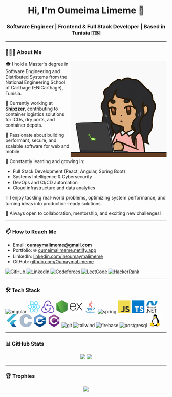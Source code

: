 <h1 align="center">Hi, I'm Oumeima Limeme 👋</h1>
<h3 align="center">Software Engineer | Frontend & Full Stack Developer | Based in Tunisia 🇹🇳</h3>

---

### 👩🏻‍💻 About Me

<img align="right" alt="Coding" width="300" src="https://github.com/OumaymaLimeme/OumaymaLimeme/blob/main/oumayma.gif">

🎓 I hold a Master's degree in Software Engineering and Distributed Systems from the National Engineering School of Carthage (ENICarthage), Tunisia.

💼 Currently working at **Shipzzer**, contributing to container logistics solutions for ICDs, dry ports, and container depots.

🚀 Passionate about building performant, secure, and scalable software for web and mobile.

🧠 Constantly learning and growing in:
- Full Stack Development (React, Angular, Spring Boot)
- Systems Intelligence & Cybersecurity
- DevOps and CI/CD automation
- Cloud infrastructure and data analytics

💡 I enjoy tackling real-world problems, optimizing system performance, and turning ideas into production-ready solutions.

🤝 Always open to collaboration, mentorship, and exciting new challenges!

---

### 📫 How to Reach Me

- Email: **oumaymalimeme@gmail.com**
- Portfolio: 🌐 [oumeimalimeme.netlify.app](https://oumeimalimeme.netlify.app/)
- LinkedIn: [linkedin.com/in/oumaymalimeme](https://www.linkedin.com/in/oumaymalimeme/)
- GitHub: [github.com/OumaymaLimeme](https://github.com/OumaymaLimeme)

<p align="left">
  <a href="https://github.com/OumaymaLimeme" target="_blank">
    <img alt="GitHub" src="https://img.shields.io/badge/GitHub-%2312100E.svg?&style=for-the-badge&logo=github&logoColor=white"/>
  </a>
  <a href="https://www.linkedin.com/in/oumaymalimeme/" target="_blank">
    <img alt="LinkedIn" src="https://img.shields.io/badge/LinkedIn-%230077B5.svg?&style=for-the-badge&logo=linkedin&logoColor=white"/>
  </a>
  <a href="https://codeforces.com/profile/Oumayma23" target="_blank">
    <img alt="Codeforces" src="https://raw.githubusercontent.com/rahuldkjain/github-profile-readme-generator/master/src/images/icons/Social/codeforces.svg" height="30" width="40"/>
  </a>
  <a href="https://leetcode.com/Oumayma23/" target="_blank">
    <img alt="LeetCode" src="https://raw.githubusercontent.com/rahuldkjain/github-profile-readme-generator/master/src/images/icons/Social/leet-code.svg" height="30" width="40"/>
  </a>
  <a href="https://www.hackerrank.com/profile/oumeimalimeme" target="_blank">
    <img alt="HackerRank" src="https://raw.githubusercontent.com/rahuldkjain/github-profile-readme-generator/master/src/images/icons/Social/hackerrank.svg" height="30" width="40"/>
  </a>
</p>

---

### 🛠 Tech Stack

<p align="left">
  <img src="https://angular.io/assets/images/logos/angular/angular.svg" alt="angular" width="40" height="40"/>
  <img src="https://raw.githubusercontent.com/devicons/devicon/master/icons/react/react-original.svg" alt="react" width="40" height="40"/>
  <img src="https://raw.githubusercontent.com/devicons/devicon/master/icons/redux/redux-original.svg" alt="redux" width="40" height="40"/>
  <img src="https://raw.githubusercontent.com/devicons/devicon/master/icons/nodejs/nodejs-original.svg" alt="nodejs" width="40" height="40"/>
  <img src="https://raw.githubusercontent.com/devicons/devicon/master/icons/express/express-original.svg" alt="express" width="40" height="40"/>
  <img src="https://raw.githubusercontent.com/devicons/devicon/master/icons/java/java-original.svg" alt="java" width="40" height="40"/>
  <img src="https://www.vectorlogo.zone/logos/springio/springio-icon.svg" alt="spring" width="40" height="40"/>
  <img src="https://raw.githubusercontent.com/devicons/devicon/master/icons/javascript/javascript-original.svg" alt="javascript" width="40" height="40"/>
  <img src="https://raw.githubusercontent.com/devicons/devicon/master/icons/typescript/typescript-original.svg" alt="typescript" width="40" height="40"/>
  <img src="https://raw.githubusercontent.com/devicons/devicon/master/icons/dot-net/dot-net-original-wordmark.svg" alt="dotnet" width="40" height="40"/>
  <img src="https://raw.githubusercontent.com/devicons/devicon/master/icons/flutter/flutter-original.svg" alt="flutter" width="40" height="40"/>
  <img src="https://raw.githubusercontent.com/devicons/devicon/master/icons/c/c-original.svg" alt="c" width="40" height="40"/>
  <img src="https://raw.githubusercontent.com/devicons/devicon/master/icons/cplusplus/cplusplus-original.svg" alt="cpp" width="40" height="40"/>
  <img src="https://raw.githubusercontent.com/devicons/devicon/master/icons/csharp/csharp-original.svg" alt="csharp" width="40" height="40"/>
  <img src="https://www.vectorlogo.zone/logos/git-scm/git-scm-icon.svg" alt="git" width="40" height="40"/>
  <img src="https://www.vectorlogo.zone/logos/tailwindcss/tailwindcss-icon.svg" alt="tailwind" width="40" height="40"/>
  <img src="https://www.vectorlogo.zone/logos/firebase/firebase-icon.svg" alt="firebase" width="40" height="40"/>
  <img src="https://www.vectorlogo.zone/logos/postgresql/postgresql-icon.svg" alt="postgresql" width="40" height="40"/>
  <img src="https://raw.githubusercontent.com/devicons/devicon/master/icons/linux/linux-original.svg" alt="linux" width="40" height="40"/>
</p>

---

### 📊 GitHub Stats

<p align="center">
  <img height="180em" src="https://github-readme-stats-eight-theta.vercel.app/api?username=oumaymalimeme&show_icons=true&theme=algolia&include_all_commits=true&count_private=true"/>
  <img height="180em" src="https://github-readme-stats-eight-theta.vercel.app/api/top-langs/?username=oumaymalimeme&layout=compact&langs_count=8&theme=algolia"/>
</p>

---

### 🏆 Trophies

<p align="center">
  <a href="https://github.com/ryo-ma/github-profile-trophy">
    <img src="https://github-profile-trophy.vercel.app/?username=oumaymalimeme&theme=darkhub"/>
  </a>
</p>

